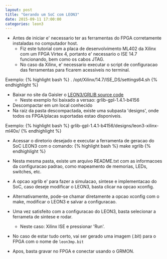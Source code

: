 ```yaml
---
layout: post
title: "Gerando um SoC com LEON3"
date: 2015-09-11 17:00:00
categories: leon3
---
```


* Antes de iniciar e' necessario ter as ferramentas do FPGA corretamente instaladas no computador host.
  * Fiz este tutorial com a placa de desenvolvimento ML402 da Xilinx com um FPGA Virtex 4, portanto e' necessario o ISE 14.7 funcionando, bem como os cabos JTAG.
  * No caso da Xilinx, e' necessario executar o script de configuracao das ferramentas para ficarem acessiveis no terminal.

Exemplo:
{% highlight bash %}
. /opt/Xilinx/14.7/ISE_DS/settings64.sh
{% endhighlight %}

* Baixar no site da Gaisler o [LEON3/GRLIB source code][leon3-grlib]
  * Neste exemplo foi baixado a versao: grlib-gpl-1.4.1-b4156
* Descompactar em um local conhecido
* Na raiz da pasta descompactada, existe uma subpasta 'designs', onde todos os FPGA/placas suportadas estao disponiveis.

Exemplo:
{% highlight bash %}
grlib-gpl-1.4.1-b4156/designs/leon3-xilinx-ml40x/
{% endhighlight %}

* Acessar o diretorio desejado e executar a ferramenta de geracao do SoC LEON3 com o comando:
{% highlight bash %}
make xgrlib
{% endhighlight %}

* Nesta mesma pasta, existe um arquivo README.txt com as informacoes da configuracao padrao, como mapeamento de memorias, LEDs, switches, etc.
* A opcao xgrlib e' para fazer a simulacao, sintese e implementacao do SoC, caso deseje modificar o LEON3, basta clicar na opcao xconfig.
* Alternativamente, pode-se chamar diretamente a opcao xconfig com o make, modificar o LEON3 e salvar a configuracao.
* Uma vez satisfeito com a configuracao do LEON3, basta selecionar a ferrameta de sintese e rodar.
  * Neste caso: Xilinx ISE e pressionar 'Run'.
* No caso de estar tudo certo, vai ser gerado uma imagem (.bit) para o FPGA com o nome de `leon3mp.bit`
* Apos, basta gravar no FPGA e conectar usando o GRMON.

[leon3-grlib]: http://www.gaisler.com/index.php/downloads/leongrlib
